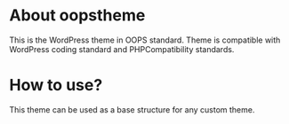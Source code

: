 # About oopstheme
This is the WordPress theme in OOPS standard. Theme is compatible with WordPress coding standard and PHPCompatibility standards.

# How to use?
This theme can be used as a base structure for any custom theme.
